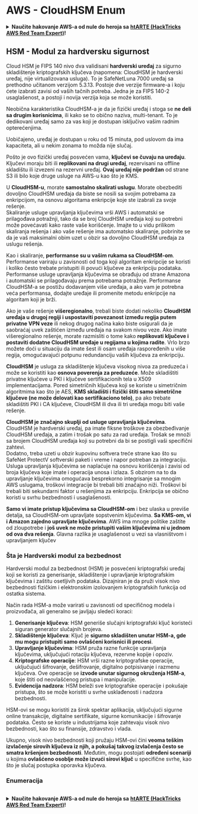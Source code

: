 # AWS - CloudHSM Enum

<details>

<summary><strong>Naučite hakovanje AWS-a od nule do heroja sa</strong> <a href="https://training.hacktricks.xyz/courses/arte"><strong>htARTE (HackTricks AWS Red Team Expert)</strong></a><strong>!</strong></summary>

Drugi načini podrške HackTricks-u:

* Ako želite da vidite **vašu kompaniju oglašenu u HackTricks-u** ili **preuzmete HackTricks u PDF formatu** Pogledajte [**SUBSCRIPTION PLANS**](https://github.com/sponsors/carlospolop)!
* Nabavite [**zvanični PEASS & HackTricks swag**](https://peass.creator-spring.com)
* Otkrijte [**The PEASS Family**](https://opensea.io/collection/the-peass-family), našu kolekciju ekskluzivnih [**NFT-ova**](https://opensea.io/collection/the-peass-family)
* **Pridružite se** 💬 [**Discord grupi**](https://discord.gg/hRep4RUj7f) ili [**telegram grupi**](https://t.me/peass) ili nas **pratite** na **Twitter-u** 🐦 [**@hacktricks_live**](https://twitter.com/hacktricks_live)**.**
* **Podelite svoje hakovanje trikove slanjem PR-ova na** [**HackTricks**](https://github.com/carlospolop/hacktricks) i [**HackTricks Cloud**](https://github.com/carlospolop/hacktricks-cloud) github repozitorijume.

</details>

## HSM - Modul za hardversku sigurnost

Cloud HSM je FIPS 140 nivo dva validisani **hardverski uređaj** za sigurno skladištenje kriptografskih ključeva (napomena: CloudHSM je hardverski uređaj, nije virtualizovana usluga). To je SafeNetLuna 7000 uređaj sa prethodno učitanom verzijom 5.3.13. Postoje dve verzije firmware-a i koju ćete izabrati zavisi od vaših tačnih potreba. Jedna je za FIPS 140-2 usaglašenost, a postoji i novija verzija koja se može koristiti.

Neobična karakteristika CloudHSM-a je da je fizički uređaj i stoga se **ne deli sa drugim korisnicima**, ili kako se to obično naziva, multi-tenant. To je dedikovani uređaj samo za vas koji je dostupan isključivo vašim radnim opterećenjima.

Uobičajeno, uređaj je dostupan u roku od 15 minuta, pod uslovom da ima kapaciteta, ali u nekim zonama to možda nije slučaj.

Pošto je ovo fizički uređaj posvećen vama, **ključevi se čuvaju na uređaju**. Ključevi moraju biti ili **replikovani na drugi uređaj**, rezervisani na offline skladištu ili izvezeni na rezervni uređaj. **Ovaj uređaj nije podržan** od strane S3 ili bilo koje druge usluge na AWS-u kao što je KMS.

U **CloudHSM-u**, morate **samostalno skalirati uslugu**. Morate obezbediti dovoljno CloudHSM uređaja da biste se nosili sa svojim potrebama za enkripcijom, na osnovu algoritama enkripcije koje ste izabrali za svoje rešenje.\
Skaliranje usluge upravljanja ključevima vrši AWS i automatski se prilagođava potražnji, tako da se broj CloudHSM uređaja koji su potrebni može povećavati kako raste vaše korišćenje. Imajte to u vidu prilikom skaliranja rešenja i ako vaše rešenje ima automatsko skaliranje, pobrinite se da je vaš maksimalni obim uzet u obzir sa dovoljno CloudHSM uređaja za uslugu rešenja.

Kao i skaliranje, **performanse su u vašim rukama sa CloudHSM-om**. Performanse variraju u zavisnosti od toga koji algoritam enkripcije se koristi i koliko često trebate pristupiti ili povući ključeve za enkripciju podataka. Performanse usluge upravljanja ključevima se obrađuju od strane Amazona i automatski se prilagođavaju prema potrebama potražnje. Performanse CloudHSM-a se postižu dodavanjem više uređaja, a ako vam je potrebna veća performansa, dodajte uređaje ili promenite metodu enkripcije na algoritam koji je brži.

Ako je vaše rešenje **višeregionalno**, trebali biste dodati nekoliko **CloudHSM uređaja u drugoj regiji i uspostaviti povezanost između regija putem privatne VPN veze** ili nekog drugog načina kako biste osigurali da je saobraćaj uvek zaštićen između uređaja na svakom nivou veze. Ako imate višeregionalno rešenje, morate razmisliti o tome kako **replikovati ključeve i postaviti dodatne CloudHSM uređaje u regijama u kojima radite**. Vrlo brzo možete doći u situaciju da imate šest ili osam uređaja raspoređenih u više regija, omogućavajući potpunu redundanciju vaših ključeva za enkripciju.

**CloudHSM** je usluga za skladištenje ključeva visokog nivoa za preduzeća i može se koristiti kao **osnova poverenja za preduzeće**. Može skladištiti privatne ključeve u PKI i ključeve sertifikacionih tela u X509 implementacijama. Pored simetričnih ključeva koji se koriste u simetričnim algoritmima kao što je AES, **KMS skladišti i fizički štiti samo simetrične ključeve (ne može delovati kao sertifikaciono telo)**, pa ako trebate skladištiti PKI i CA ključeve, CloudHSM ili dva ili tri uređaja mogu biti vaše rešenje.

**CloudHSM je značajno skuplji od usluge upravljanja ključevima**. CloudHSM je hardverski uređaj, pa imate fiksne troškove za obezbeđivanje CloudHSM uređaja, a zatim i trošak po satu za rad uređaja. Trošak se množi sa brojem CloudHSM uređaja koji su potrebni da bi se postigli vaši specifični zahtevi.\
Dodatno, treba uzeti u obzir kupovinu softvera treće strane kao što su SafeNet ProtectV softverski paketi i vreme i napor potreban za integraciju. Usluga upravljanja ključevima se naplaćuje na osnovu korišćenja i zavisi od broja ključeva koje imate i operacija unosa i izlaza. S obzirom na to da upravljanje ključevima omogućava besprekorno integrisanje sa mnogim AWS uslugama, troškovi integracije bi trebali biti značajno niži. Troškovi bi trebali biti sekundarni faktor u rešenjima za enkripciju. Enkripcija se obično koristi u svrhu bezbednosti i usaglašenosti.

**Samo vi imate pristup ključevima sa CloudHSM-om** i bez ulaska u previše detalja, sa CloudHSM-om upravljate sopstvenim ključevima. **Sa KMS-om, vi i Amazon zajedno upravljate ključevima**. AWS ima mnoge politike zaštite od zloupotrebe i **još uvek ne može pristupiti vašim ključevima ni u jednom od ova dva rešenja**. Glavna razlika je usaglašenost u vezi sa vlasništvom i upravljanjem ključev
### Šta je Hardverski modul za bezbednost

Hardverski modul za bezbednost (HSM) je posvećeni kriptografski uređaj koji se koristi za generisanje, skladištenje i upravljanje kriptografskim ključevima i zaštitu osetljivih podataka. Dizajniran je da pruži visok nivo bezbednosti fizičkim i elektronskim izolovanjem kriptografskih funkcija od ostatka sistema.

Način rada HSM-a može varirati u zavisnosti od specifičnog modela i proizvođača, ali generalno se javljaju sledeći koraci:

1. **Generisanje ključeva**: HSM generiše slučajni kriptografski ključ koristeći siguran generator slučajnih brojeva.
2. **Skladištenje ključeva**: Ključ je **sigurno skladišten unutar HSM-a, gde mu mogu pristupiti samo ovlašćeni korisnici ili procesi**.
3. **Upravljanje ključevima**: HSM pruža razne funkcije upravljanja ključevima, uključujući rotaciju ključeva, rezervne kopije i opoziv.
4. **Kriptografske operacije**: HSM vrši razne kriptografske operacije, uključujući šifrovanje, dešifrovanje, digitalno potpisivanje i razmenu ključeva. Ove operacije se **izvode unutar sigurnog okruženja HSM-a**, koje štiti od neovlašćenog pristupa i manipulacije.
5. **Evidencija nadzora**: HSM beleži sve kriptografske operacije i pokušaje pristupa, što se može koristiti u svrhe usklađenosti i nadzora bezbednosti.

HSM-ovi se mogu koristiti za širok spektar aplikacija, uključujući sigurne online transakcije, digitalne sertifikate, sigurne komunikacije i šifrovanje podataka. Često se koriste u industrijama koje zahtevaju visok nivo bezbednosti, kao što su finansije, zdravstvo i vlada.

Ukupno, visok nivo bezbednosti koji pružaju HSM-ovi čini **veoma teškim izvlačenje sirovih ključeva iz njih, a pokušaj takvog izvlačenja često se smatra kršenjem bezbednosti**. Međutim, mogu postojati **određeni scenariji** u kojima **ovlašćeno osoblje može izvući sirovi ključ** u specifične svrhe, kao što je slučaj postupka oporavka ključeva.

### Enumeracija
```
```
<details>

<summary><strong>Naučite hakovanje AWS-a od nule do heroja sa</strong> <a href="https://training.hacktricks.xyz/courses/arte"><strong>htARTE (HackTricks AWS Red Team Expert)</strong></a><strong>!</strong></summary>

Drugi načini podrške HackTricks-u:

* Ako želite da vidite **vašu kompaniju reklamiranu na HackTricks-u** ili **preuzmete HackTricks u PDF formatu** proverite [**PLANOVE ZA PRETPLATU**](https://github.com/sponsors/carlospolop)!
* Nabavite [**zvanični PEASS & HackTricks swag**](https://peass.creator-spring.com)
* Otkrijte [**The PEASS Family**](https://opensea.io/collection/the-peass-family), našu kolekciju ekskluzivnih [**NFT-ova**](https://opensea.io/collection/the-peass-family)
* **Pridružite se** 💬 [**Discord grupi**](https://discord.gg/hRep4RUj7f) ili [**telegram grupi**](https://t.me/peass) ili nas **pratite** na **Twitter-u** 🐦 [**@hacktricks_live**](https://twitter.com/hacktricks_live)**.**
* **Podelite svoje hakovanje trikove slanjem PR-ova na** [**HackTricks**](https://github.com/carlospolop/hacktricks) i [**HackTricks Cloud**](https://github.com/carlospolop/hacktricks-cloud) github repozitorijume.

</details>
